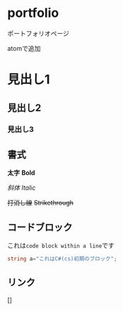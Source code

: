 # portfolio
ポートフォリオページ

atomで追加

# 見出し1

##  見出し2

### 見出し3

##  書式
**太字** **Bold**

*斜体* *Italic*

~~打消し線~~ ~~Strikethrough~~

## コードブロック
これは`code block within a line`です

```cs
string a="これはC#(cs)初期のブロック";
```

## リンク

[]
